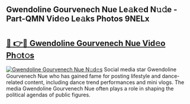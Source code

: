 ## Gwendoline Gourvenech Nue Le𝚊k𝚎d N𝚞𝚍e - Part-QMN Vid𝚎o Le𝚊ks Photos 9NELx

# <h2><a href="http://fb7m9q.evod.top/?m=Gwendoline+Gourvenech+Nue">🔗 👉🔴 Gwendoline Gourvenech Nue Vid𝚎o Ph𝚘t𝚘s</a></h2>

[![Gwendoline Gourvenech Nue N𝚞d𝚎s](https://i.imgur.com/8V9OHl7.gif)](http://fb7m9q.evod.top/?m=Gwendoline+Gourvenech+Nue)
Social media star Gwendoline Gourvenech Nue who has gained fame for posting lifestyle and dance-related content, including dance trend performances and mini vlogs. The media Gwendoline Gourvenech Nue often plays a role in shaping the political agendas of public figures. 
